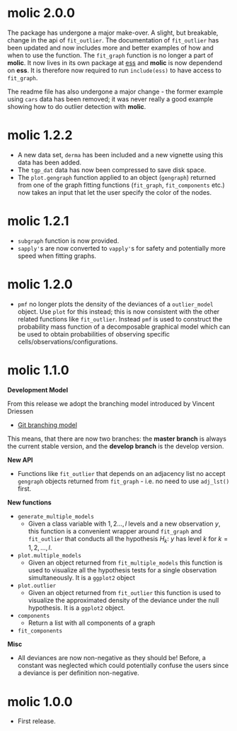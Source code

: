 # molic 2.0.0

The package has undergone a major make-over. A slight, but breakable, change in the api of `fit_outlier`. The documentation of `fit_outlier` has been updated and now includes more and better examples of how and when to use the function. The `fit_graph` function is no longer a part of **molic**. It now lives in its own package at [ess](https://github.com/mlindsk/ess) and **molic** is now dependend on **ess**. It is therefore now required to run `include(ess)` to have access to `fit_graph`. 

The readme file has also undergone a major change - the former example using `cars` data has been removed; it was never really a good example showing how to do outlier detection with **molic**.

# molic 1.2.2

 * A new data set, `derma` has been included and a new vignette using this data has been added. 
 * The `tgp_dat` data has now been compressed to save disk space.
 * The `plot.gengraph` function applied to an object (`gengraph`) returned from one of the graph fitting functions (`fit_graph`, `fit_components` etc.) now takes an input that let the user specify the color of the nodes.

# molic 1.2.1

 * `subgraph` function is now provided. 
 * `sapply'`s are now converted to `vapply'`s for safety and potentially more speed when fitting graphs.

# molic 1.2.0

 * `pmf` no longer plots the density of the deviances of a `outlier_model` object. Use `plot` for this instead; this is now consistent with the other related functions like `fit_outlier`. Instead `pmf` is used to construct the probability mass function of a decomposable graphical model which can be used to obtain probabilities of observing specific cells/observations/configurations.

# molic 1.1.0

**Development Model**

From this release we adopt the branching model introduced by Vincent Driessen

 * [Git branching model](https://nvie.com/posts/a-successful-git-branching-model/)

This means, that there are now two branches: the **master branch** is always the current stable version, and the **develop branch** is the develop version.

**New API**

 * Functions like `fit_outlier` that depends on an adjacency list no accept `gengraph` objects returned from `fit_graph` - i.e. no need to use `adj_lst()` first.

**New functions**

 * `generate_multiple_models`
     + Given a class variable with $1,2\ldots, l$ levels and a new observation $y$, this function is a convenient wrapper around `fit_graph` and `fit_outlier` that conducts all the hypothesis $H_k:$ $y$ has level $k$ for $k = 1,2,\ldots, l$.
 * `plot.multiple_models`
     + Given an object returned from `fit_multiple_models` this function is used to visualize all the hypothesis tests for a single observation simultaneously. It is a `ggplot2` object
 * `plot.outlier`
     + Given an object returned from `fit_outlier` this function is used to visualize the approximated density of the deviance under the null hypothesis. It is a `ggplot2` object.
 * `components`
     + Return a list with all components of a graph
 * `fit_components` 

**Misc**
 * All deviances are now non-negative as they should be! Before, a constant was neglected which could potentially confuse the users since a deviance is per definition non-negative.
 
# molic 1.0.0

 * First release.
